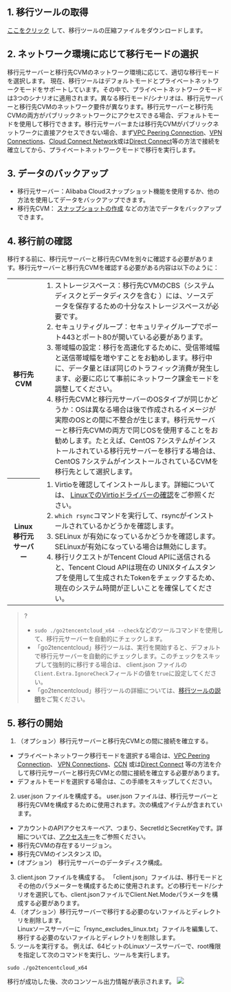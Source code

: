 ## 1. 移行ツールの取得  
 [ここをクリック](https://go2tencentcloud-1251783334.cos.ap-guangzhou.myqcloud.com/latest/go2tencentcloud.zip) して、移行ツールの圧縮ファイルをダウンロードします。

## 2. ネットワーク環境に応じて移行モードの選択
移行元サーバーと移行先CVMのネットワーク環境に応じて、適切な移行モードを選択します。
現在、移行ツールはデフォルトモードとプライベートネットワークモードをサポートしています。その中で、プライベートネットワークモードは3つのシナリオに適用されます。異なる移行モード/シナリオは、移行元サーバーと移行先CVMのネットワーク要件が異なります。移行元サーバーと移行先CVMの両方がパブリックネットワークにアクセスできる場合、デフォルトモードを使用して移行できます。移行元サーバーまたは移行先CVMがパブリックネットワークに直接アクセスできない場合、まず[VPC Peering Connection](https://intl.cloud.tencent.com/document/product/553)、[VPN Connections](https://intl.cloud.tencent.com/document/product/1037)、[Cloud Connect Network](https://intl.cloud.tencent.com/document/product/1003)或は[Direct Connect](https://intl.cloud.tencent.com/document/product/216)等の方法で接続を確立してから、プライベートネットワークモードで移行を実行します。

## 3. データのバックアップ
- 移行元サーバー：Alibaba Cloudスナップショット機能を使用するか、他の方法を使用してデータをバックアップできます。
- 移行先CVM： [スナップショットの作成](https://intl.cloud.tencent.com/document/product/362/5755) などの方法でデータをバックアップできます。

## 4. 移行前の確認
移行する前に、移行元サーバーと移行先CVMを別々に確認する必要があります。移行元サーバーと移行先CVMを確認する必要がある内容は以下のように：
<table>
	<tr><th style="width: 15%;">移行先CVM</th><td><ol  style="margin: 0;"><li>ストレージスペース：移行先CVMのCBS（システムディスクとデータディスクを含む ）には、ソースデータを保存するための十分なストレージスペースが必要です。 </li><li>セキュリティグループ：セキュリティグループでポート443とポート80が開いている必要があります。</li><li>帯域幅の設定：移行を高速化するために、受信帯域幅と送信帯域幅を増やすことをお勧めします。移行中に、データ量とほぼ同じのトラフィック消費が発生します、必要に応じて事前にネットワーク課金モードを調整してください。</li><li>移行先CVMと移行元サーバーのOSタイプが同じかどうか：OSは異なる場合は後で作成されるイメージが実際のOSとの間に不整合が生じます。移行元サーバーと移行先CVMの両方で同じOSを使用することをお勧めします。たとえば、CentOS 7システムがインストールされている移行元サーバーを移行する場合は、CentOS 7システムがインストールされているCVMを移行先として選択します。 </li></ol></td></tr>
	<tr><th>Linux 移行元サーバー</th><td><ol  style="margin: 0;"><li> Virtioを確認してインストールします。詳細については、 <a href="https://intl.cloud.tencent.com/document/product/213/9929">LinuxでのVirtioドライバーの確認</a>をご参照ください。</li><li> <code>which rsync</code>コマンドを実行して、rsyncがインストールされているかどうかを確認します。</li><li> SELinux が有効になっているかどうかを確認します。 SELinuxが有効になっている場合は無効にします。</li><li>移行リクエストがTencent Cloud APIに送信されると、Tencent Cloud APIは現在の UNIXタイムスタンプを使用して生成されたTokenをチェックするため、現在のシステム時間が正しいことを確保してください。</li></ol></td></tr>
</table>

>? 
> - `sudo ./go2tencentcloud_x64 --check`などのツールコマンドを使用して、移行元サーバーを自動的にチェックします。
> -  「go2tencentcloud」移行ツールは、実行を開始すると、デフォルトで移行元サーバーを自動的にチェックします。このチェックをスキップして強制的に移行する場合は、 client.json ファイルの`Client.Extra.IgnoreCheck`フィールドの値を`true`に設定してください。
> -  「go2tencentcloud」移行ツールの詳細については、[移行ツールの説明](https://intl.cloud.tencent.com/document/product/213/35640)をご覧ください。
> 

## 5. 移行の開始
 
1. （オプション）移行元サーバーと移行先CVMとの間に接続を確立する。  
 - プライベートネットワーク移行モードを選択する場合は、[VPC Peering Connection](https://intl.cloud.tencent.com/document/product/553)、 [VPN Connections](https://intl.cloud.tencent.com/document/product/1037)、[CCN](https://intl.cloud.tencent.com/document/product/1003) 或は[Direct Connect](https://intl.cloud.tencent.com/document/product/216) 等の方法を介して移行元サーバーと移行先CVMとの間に接続を確立する必要があります。
 - デフォルトモードを選択する場合は、この手順をスキップしてください。
2.  user.json ファイルを構成する。
user.json ファイルは、移行元サーバーと移行先CVMを構成するために使用されます。次の構成アイテムが含まれています。
 - アカウントのAPIアクセスキーペア、つまり、SecretIdとSecretKeyです。詳細については、[アクセスキー](https://intl.cloud.tencent.com/document/product/598/32675)をご参照ください。
 - 移行先CVMの存在するリージョン。
 - 移行先CVMのインスタンス ID。
 - (オプション)　移行元サーバーのデータディスク構成。  
3.  client.json ファイルを構成する。
「client.json」ファイルは、移行モードとその他のパラメーターを構成するために使用されます。どの移行モード/シナリオを選択しても、client.jsonファイルでClient.Net.Modeパラメータを構成する必要があります。
4. （オプション）移行元サーバーで移行する必要のないファイルとディレクトリを削除します。  
  Linuxソースサーバーに「rsync\_excludes\_linux.txt」ファイルを編集して、移行する必要のないファイルとディレクトリを削除します。
5. ツールを実行する。
例えば、64ビットのLinuxソースサーバーで、root権限を指定して次のコマンドを実行し、ツールを実行します。
```
sudo ./go2tencentcloud_x64
```
移行が成功した後、次のコンソール出力情報が表示されます。
![](https://main.qcloudimg.com/raw/c77736b7fc0b465c53f0a14720155c47.png)
